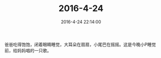 ﻿---
title: 2016-4-24
date: 2016-4-24 22:14:00
tags:
categories: 爸爸
---
爸爸吃得饱饱，闭着眼睛睡觉，大耳朵在扇扇，小尾巴在摇摇。这是今晚小P睡觉前，给妈妈唱的一只歌。